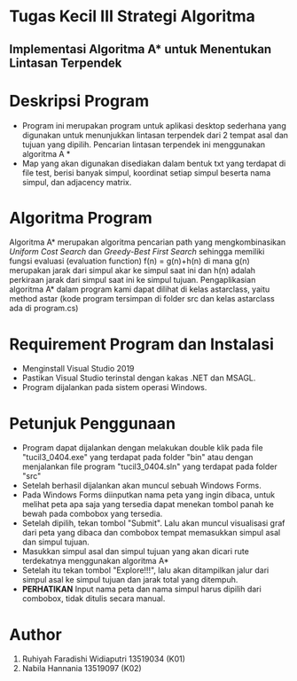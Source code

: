 # **Tugas Kecil III Strategi Algoritma**
## Implementasi Algoritma A* untuk Menentukan Lintasan Terpendek

**Deskripsi Program**
========================
- Program ini merupakan program untuk aplikasi desktop sederhana yang digunakan untuk menunjukkan lintasan terpendek dari 2 tempat asal dan tujuan yang dipilih. Pencarian lintasan terpendek ini menggunakan algoritma A * 
- Map yang akan digunakan disediakan dalam bentuk txt yang terdapat di file test, berisi banyak simpul, koordinat setiap simpul beserta nama simpul, dan adjacency matrix.

**Algoritma Program**
========================
Algoritma A* merupakan algoritma pencarian path yang mengkombinasikan *Uniform Cost Search* dan *Greedy-Best First Search* sehingga memiliki fungsi evaluasi (evaluation function) f(n) = g(n)+h(n) di mana g(n) merupakan jarak dari simpul akar ke simpul saat ini dan h(n) adalah perkiraan jarak dari simpul saat ini ke simpul tujuan. Pengaplikasian algoritma A* dalam program kami dapat dilihat di kelas astarclass, yaitu method astar (kode program tersimpan di folder src dan kelas astarclass ada di program.cs)

**Requirement Program dan Instalasi**
========================
- Menginstall Visual Studio 2019
- Pastikan Visual Studio terinstal dengan kakas .NET dan MSAGL.
- Program dijalankan pada sistem operasi Windows.

**Petunjuk Penggunaan**
========================
- Program dapat dijalankan dengan melakukan double klik pada file "tucil3_0404.exe" yang terdapat pada folder "bin" atau dengan menjalankan file program "tucil3_0404.sln" yang terdapat pada folder "src"
- Setelah berhasil dijalankan akan muncul sebuah Windows Forms.
- Pada Windows Forms diinputkan nama peta yang ingin dibaca, untuk melihat peta apa saja  yang tersedia dapat menekan tombol panah ke bewah pada combobox yang tersedia.
- Setelah dipilih, tekan tombol "Submit". Lalu akan muncul visualisasi graf dari peta yang dibaca dan combobox tempat memasukkan simpul asal dan simpul tujuan.
- Masukkan simpul asal dan simpul tujuan yang akan dicari rute terdekatnya menggunakan algoritma A*
- Setelah itu tekan tombol "Explore!!!", lalu akan ditampilkan jalur dari simpul asal ke simpul tujuan dan jarak total yang ditempuh.
- **PERHATIKAN** Input nama peta dan nama simpul harus dipilih dari combobox, tidak ditulis secara manual.

**Author**
========================
1. Ruhiyah Faradishi Widiaputri 13519034 (K01)
2. Nabila Hannania 13519097 (K02)
